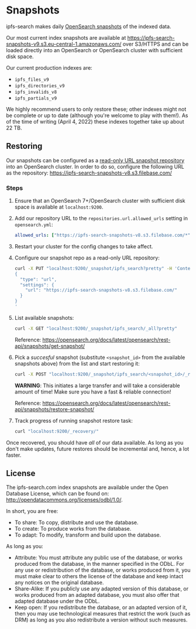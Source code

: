 # Snapshots
ipfs-search makes daily [OpenSearch snapshots](https://opensearch.org/docs/latest/opensearch/rest-api/snapshots/index/) of the indexed data.

Our most current index snapshots are available at https://ipfs-search-snapshots-v9.s3.eu-central-1.amazonaws.com/ over S3/HTTPS and can be loaded directly into an OpenSearch or OpenSearch cluster with sufficient disk space.

Our current production indexes are:
* `ipfs_files_v9`
* `ipfs_directories_v9`
* `ipfs_invalids_v8`
* `ipfs_partials_v9`

We highly recommend users to only restore these; other indexes might not be complete or up to date (although you're welcome to play with them!). As of the time of writing (April 4, 2022) these indexes together take up about 22 TB.

## Restoring
Our snapshots can be configured as a [read-only URL snapshot repository](https://www.elastic.co/guide/en/opensearch/reference/current/snapshots-read-only-repository.html) into an OpenSearch cluster. In order to do so, configure the following URL as the repository: https://ipfs-search-snapshots-v8.s3.filebase.com/

### Steps
1.  Ensure that an OpenSearch 7+/OpenSearch cluster with sufficient disk space is available at `localhost:9200`.
2.  Add our repository URL to the `repositories.url.allowed_urls` setting in `opensearch.yml`:
    ```yaml
    allowed_urls: ["https://ipfs-search-snapshots-v8.s3.filebase.com/*"]
    ```
3.  Restart your cluster for the config changes to take affect.
4.  Configure our snapshot repo as a read-only URL repository:
    ```sh
    curl -X PUT "localhost:9200/_snapshot/ipfs_search?pretty" -H 'Content-Type: application/json' -d'
    {
      "type": "url",
      "settings": {
        "url": "https://ipfs-search-snapshots-v8.s3.filebase.com/"
      }
    }
    '
    ```
5.  List available snapshots:
    ```sh
    curl -X GET "localhost:9200/_snapshot/ipfs_search/_all?pretty"
    ```

    Reference: https://opensearch.org/docs/latest/opensearch/rest-api/snapshots/get-snapshot/

6.  Pick a *succesful* snapshot (substitute `<snapshot_id>` from the available snapshots above) from the list and start restoring it:
    ```sh
    curl -X POST "localhost:9200/_snapshot/ipfs_search/<snapshot_id>/_restore?pretty"
    ```
    **WARNING**: This initiates a large transfer and will take a considerable amount of time! Make sure you have a fast & reliable connection!

    Reference: https://opensearch.org/docs/latest/opensearch/rest-api/snapshots/restore-snapshot/

7.  Track progress of running snapshot restore task:
    ```sh
    curl "localhost:9200/_recovery/"
    ```

Once recovered, you should have *all* of our data available. As long as you don't make updates, future restores should be incremental and, hence, a lot faster.

## License
The ipfs-search.com index snapshots are available under the Open Database License, which can be found on: http://opendatacommons.org/licenses/odbl/1.0/.

In short, you are free:

* To share: To copy, distribute and use the database.
* To create: To produce works from the database.
* To adapt: To modify, transform and build upon the database.

As long as you:

* Attribute: You must attribute any public use of the database, or works produced from the database, in the manner specified in the ODbL. For any use or redistribution of the database, or works produced from it, you must make clear to others the license of the database and keep intact any notices on the original database.
* Share-Alike: If you publicly use any adapted version of this database, or works produced from an adapted database, you must also offer that adapted database under the ODbL.
* Keep open: If you redistribute the database, or an adapted version of it, then you may use technological measures that restrict the work (such as DRM) as long as you also redistribute a version without such measures.
